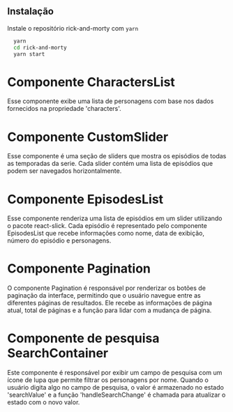 ## Instalação

Instale o repositório rick-and-morty com ```yarn```

```bash
  yarn 
  cd rick-and-morty
  yarn start
```

# Componente CharactersList
Esse componente exibe uma lista de personagens com base nos dados fornecidos na propriedade 'characters'.

# Componente CustomSlider
Esse componente é uma seção de sliders que mostra os episódios de todas as temporadas da serie. Cada slider contém uma lista de episódios que podem ser navegados horizontalmente.

# Componente EpisodesList
Esse componente renderiza uma lista de episódios em um slider utilizando o pacote react-slick. Cada episódio é representado pelo componente EpisodesList que recebe informações como nome, data de exibição, número do episódio e personagens.

# Componente Pagination
O componente Pagination é responsável por renderizar os botões de paginação da interface, permitindo que o usuário navegue entre as diferentes páginas de resultados. Ele recebe as informações de página atual, total de páginas e a função para lidar com a mudança de página.

# Componente de pesquisa SearchContainer
Este componente é responsável por exibir um campo de pesquisa com um ícone de lupa que permite filtrar os personagens por nome. Quando o usuário digita algo no campo de pesquisa, o valor é armazenado no estado 'searchValue' e a função 'handleSearchChange' é chamada para atualizar o estado com o novo valor.
    